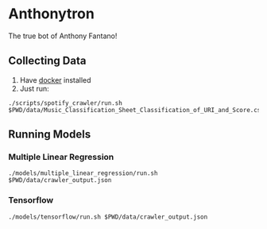 # Anthonytron

The true bot of Anthony Fantano!

## Collecting Data

1. Have [docker](https://docs.docker.com/install/) installed
2. Just run:

```
./scripts/spotify_crawler/run.sh $PWD/data/Music_Classification_Sheet_Classification_of_URI_and_Score.csv
```

## Running Models

### Multiple Linear Regression

```
./models/multiple_linear_regression/run.sh $PWD/data/crawler_output.json
```

### Tensorflow

```
./models/tensorflow/run.sh $PWD/data/crawler_output.json
```
